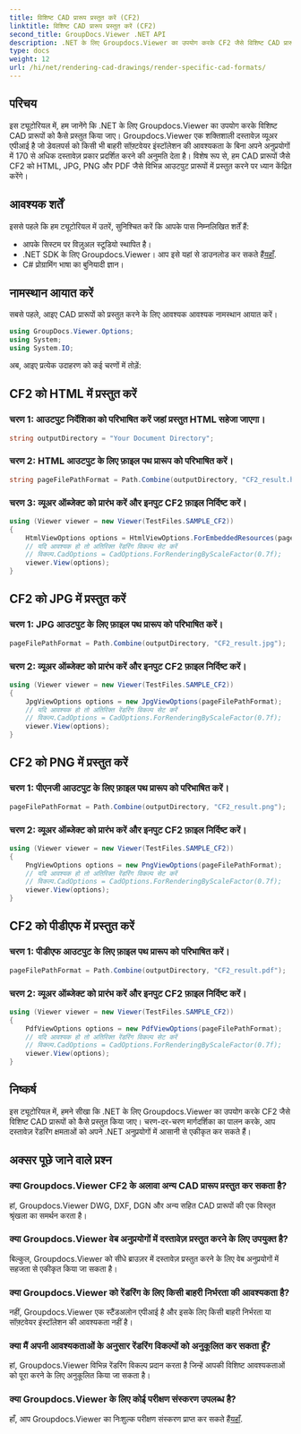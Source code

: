 ```yaml
---
title: विशिष्ट CAD प्रारूप प्रस्तुत करें (CF2)
linktitle: विशिष्ट CAD प्रारूप प्रस्तुत करें (CF2)
second_title: GroupDocs.Viewer .NET API
description: .NET के लिए Groupdocs.Viewer का उपयोग करके CF2 जैसे विशिष्ट CAD प्रारूपों को HTML, JPG, PNG और PDF में प्रस्तुत करना सीखें।
type: docs
weight: 12
url: /hi/net/rendering-cad-drawings/render-specific-cad-formats/
---
```

## परिचय
इस ट्यूटोरियल में, हम जानेंगे कि .NET के लिए Groupdocs.Viewer का उपयोग करके विशिष्ट CAD प्रारूपों को कैसे प्रस्तुत किया जाए। Groupdocs.Viewer एक शक्तिशाली दस्तावेज़ व्यूअर एपीआई है जो डेवलपर्स को किसी भी बाहरी सॉफ़्टवेयर इंस्टॉलेशन की आवश्यकता के बिना अपने अनुप्रयोगों में 170 से अधिक दस्तावेज़ प्रकार प्रदर्शित करने की अनुमति देता है। विशेष रूप से, हम CAD प्रारूपों जैसे CF2 को HTML, JPG, PNG और PDF जैसे विभिन्न आउटपुट प्रारूपों में प्रस्तुत करने पर ध्यान केंद्रित करेंगे।
## आवश्यक शर्तें
इससे पहले कि हम ट्यूटोरियल में उतरें, सुनिश्चित करें कि आपके पास निम्नलिखित शर्तें हैं:
- आपके सिस्टम पर विज़ुअल स्टूडियो स्थापित है।
-  .NET SDK के लिए Groupdocs.Viewer। आप इसे यहां से डाउनलोड कर सकते हैं[यहाँ](https://releases.groupdocs.com/viewer/net/).
- C# प्रोग्रामिंग भाषा का बुनियादी ज्ञान।
## नामस्थान आयात करें
सबसे पहले, आइए CAD प्रारूपों को प्रस्तुत करने के लिए आवश्यक आवश्यक नामस्थान आयात करें।
```csharp
using GroupDocs.Viewer.Options;
using System;
using System.IO;
```
अब, आइए प्रत्येक उदाहरण को कई चरणों में तोड़ें:
## CF2 को HTML में प्रस्तुत करें
### चरण 1: आउटपुट निर्देशिका को परिभाषित करें जहां प्रस्तुत HTML सहेजा जाएगा।
```csharp
string outputDirectory = "Your Document Directory";
```
### चरण 2: HTML आउटपुट के लिए फ़ाइल पथ प्रारूप को परिभाषित करें।
```csharp
string pageFilePathFormat = Path.Combine(outputDirectory, "CF2_result.html");
```
### चरण 3: व्यूअर ऑब्जेक्ट को प्रारंभ करें और इनपुट CF2 फ़ाइल निर्दिष्ट करें।
```csharp
using (Viewer viewer = new Viewer(TestFiles.SAMPLE_CF2))
{
    HtmlViewOptions options = HtmlViewOptions.ForEmbeddedResources(pageFilePathFormat);
    // यदि आवश्यक हो तो अतिरिक्त रेंडरिंग विकल्प सेट करें
    // विकल्प.CadOptions = CadOptions.ForRenderingByScaleFactor(0.7f);
    viewer.View(options);
}
```
## CF2 को JPG में प्रस्तुत करें
### चरण 1: JPG आउटपुट के लिए फ़ाइल पथ प्रारूप को परिभाषित करें।
```csharp
pageFilePathFormat = Path.Combine(outputDirectory, "CF2_result.jpg");
```
### चरण 2: व्यूअर ऑब्जेक्ट को प्रारंभ करें और इनपुट CF2 फ़ाइल निर्दिष्ट करें।
```csharp
using (Viewer viewer = new Viewer(TestFiles.SAMPLE_CF2))
{
    JpgViewOptions options = new JpgViewOptions(pageFilePathFormat);
    // यदि आवश्यक हो तो अतिरिक्त रेंडरिंग विकल्प सेट करें
    // विकल्प.CadOptions = CadOptions.ForRenderingByScaleFactor(0.7f);
    viewer.View(options);
}
```
## CF2 को PNG में प्रस्तुत करें

### चरण 1: पीएनजी आउटपुट के लिए फ़ाइल पथ प्रारूप को परिभाषित करें।
```csharp
pageFilePathFormat = Path.Combine(outputDirectory, "CF2_result.png");
```
### चरण 2: व्यूअर ऑब्जेक्ट को प्रारंभ करें और इनपुट CF2 फ़ाइल निर्दिष्ट करें।
```csharp
using (Viewer viewer = new Viewer(TestFiles.SAMPLE_CF2))
{
    PngViewOptions options = new PngViewOptions(pageFilePathFormat);
    // यदि आवश्यक हो तो अतिरिक्त रेंडरिंग विकल्प सेट करें
    // विकल्प.CadOptions = CadOptions.ForRenderingByScaleFactor(0.7f);
    viewer.View(options);
}
```
## CF2 को पीडीएफ में प्रस्तुत करें
### चरण 1: पीडीएफ आउटपुट के लिए फ़ाइल पथ प्रारूप को परिभाषित करें।
```csharp
pageFilePathFormat = Path.Combine(outputDirectory, "CF2_result.pdf");
```
### चरण 2: व्यूअर ऑब्जेक्ट को प्रारंभ करें और इनपुट CF2 फ़ाइल निर्दिष्ट करें।
```csharp
using (Viewer viewer = new Viewer(TestFiles.SAMPLE_CF2))
{
    PdfViewOptions options = new PdfViewOptions(pageFilePathFormat);
    // यदि आवश्यक हो तो अतिरिक्त रेंडरिंग विकल्प सेट करें
    // विकल्प.CadOptions = CadOptions.ForRenderingByScaleFactor(0.7f);
    viewer.View(options);
}
```

## निष्कर्ष
इस ट्यूटोरियल में, हमने सीखा कि .NET के लिए Groupdocs.Viewer का उपयोग करके CF2 जैसे विशिष्ट CAD प्रारूपों को कैसे प्रस्तुत किया जाए। चरण-दर-चरण मार्गदर्शिका का पालन करके, आप दस्तावेज़ रेंडरिंग क्षमताओं को अपने .NET अनुप्रयोगों में आसानी से एकीकृत कर सकते हैं।
## अक्सर पूछे जाने वाले प्रश्न
### क्या Groupdocs.Viewer CF2 के अलावा अन्य CAD प्रारूप प्रस्तुत कर सकता है?
हां, Groupdocs.Viewer DWG, DXF, DGN और अन्य सहित CAD प्रारूपों की एक विस्तृत श्रृंखला का समर्थन करता है।
### क्या Groupdocs.Viewer वेब अनुप्रयोगों में दस्तावेज़ प्रस्तुत करने के लिए उपयुक्त है?
बिल्कुल, Groupdocs.Viewer को सीधे ब्राउज़र में दस्तावेज़ प्रस्तुत करने के लिए वेब अनुप्रयोगों में सहजता से एकीकृत किया जा सकता है।
### क्या Groupdocs.Viewer को रेंडरिंग के लिए किसी बाहरी निर्भरता की आवश्यकता है?
नहीं, Groupdocs.Viewer एक स्टैंडअलोन एपीआई है और इसके लिए किसी बाहरी निर्भरता या सॉफ़्टवेयर इंस्टॉलेशन की आवश्यकता नहीं है।
### क्या मैं अपनी आवश्यकताओं के अनुसार रेंडरिंग विकल्पों को अनुकूलित कर सकता हूँ?
हां, Groupdocs.Viewer विभिन्न रेंडरिंग विकल्प प्रदान करता है जिन्हें आपकी विशिष्ट आवश्यकताओं को पूरा करने के लिए अनुकूलित किया जा सकता है।
### क्या Groupdocs.Viewer के लिए कोई परीक्षण संस्करण उपलब्ध है?
 हाँ, आप Groupdocs.Viewer का निःशुल्क परीक्षण संस्करण प्राप्त कर सकते हैं[यहाँ](https://releases.groupdocs.com/).